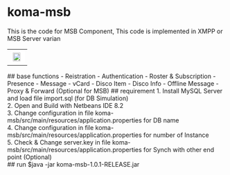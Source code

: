 # koma-msb
This is the code for MSB Component, This code is implemented in XMPP or MSB Server varian <br>
<table>
<tr>
<td>
<img style="padding:5px;background-color: #fff;border-radius: 5px;" src="https://user-images.githubusercontent.com/15040338/87261252-d5169700-c4df-11ea-8b65-a8a40024242b.JPG" width="75%">
</td>
</tr>
</table>
## base functions
- Reistration
- Authentication
- Roster & Subscription
- Presence
- Message
- vCard
- Disco Item
- Disco Info
- Offline Message
- Proxy & Forward (Optional for MSB)
## requirement
1. Install MySQL Server and load file import.sql (for DB Simulation) <br/>
2. Open and Build with Netbeans IDE 8.2 <br/>
3. Change configuration in file koma-msb/src/main/resources/application.properties for DB name <br/>
4. Change configuration in file koma-msb/src/main/resources/application.properties for number of Instance <br/>
5. Check & Change server.key in file koma-msb/src/main/resources/application.properties for Synch with other end point (Optional) <br/>
## run
$java -jar koma-msb-1.0.1-RELEASE.jar <br/>
